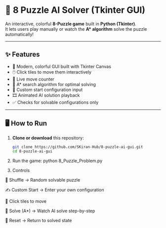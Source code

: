 # 🧩 8 Puzzle AI Solver (Tkinter GUI)

An interactive, colorful **8-Puzzle game** built in **Python (Tkinter)**.  
It lets users play manually or watch the **A\* algorithm** solve the puzzle automatically!

---

## ✨ Features

- 🎨 Modern, colorful GUI built with Tkinter Canvas  
- 🖱️ Click tiles to move them interactively  
- 🔢 Live move counter  
- 🧠 A\* search algorithm for optimal solving  
- 🧱 Custom start configuration input  
- 🎞️ Animated AI solution playback  
- ✅ Checks for solvable configurations only

---

## 🖥️ How to Run

1. **Clone or download** this repository:
   ```bash
   git clone https://github.com/SKiran-Hub/8-puzzle-ai-gui.git
   cd 8-puzzle-ai-gui
   
2. Run the game:
    python 8_Puzzle_Problem.py

3. Controls

🔀 Shuffle → Random solvable puzzle

✍️ Custom Start → Enter your own configuration

🧩 Click tiles to move

🤖 Solve (A*) → Watch AI solve step-by-step

🔄 Reset → Return to solved state